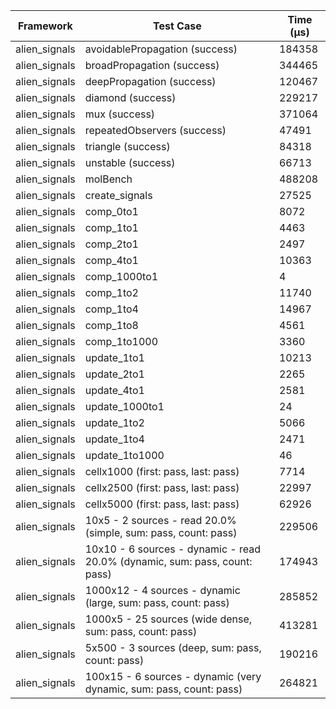 | Framework | Test Case | Time (μs) |
| --- | --- | --- |
| alien_signals | avoidablePropagation (success) | 184358 |
| alien_signals | broadPropagation (success) | 344465 |
| alien_signals | deepPropagation (success) | 120467 |
| alien_signals | diamond (success) | 229217 |
| alien_signals | mux (success) | 371064 |
| alien_signals | repeatedObservers (success) | 47491 |
| alien_signals | triangle (success) | 84318 |
| alien_signals | unstable (success) | 66713 |
| alien_signals | molBench | 488208 |
| alien_signals | create_signals | 27525 |
| alien_signals | comp_0to1 | 8072 |
| alien_signals | comp_1to1 | 4463 |
| alien_signals | comp_2to1 | 2497 |
| alien_signals | comp_4to1 | 10363 |
| alien_signals | comp_1000to1 | 4 |
| alien_signals | comp_1to2 | 11740 |
| alien_signals | comp_1to4 | 14967 |
| alien_signals | comp_1to8 | 4561 |
| alien_signals | comp_1to1000 | 3360 |
| alien_signals | update_1to1 | 10213 |
| alien_signals | update_2to1 | 2265 |
| alien_signals | update_4to1 | 2581 |
| alien_signals | update_1000to1 | 24 |
| alien_signals | update_1to2 | 5066 |
| alien_signals | update_1to4 | 2471 |
| alien_signals | update_1to1000 | 46 |
| alien_signals | cellx1000 (first: pass, last: pass) | 7714 |
| alien_signals | cellx2500 (first: pass, last: pass) | 22997 |
| alien_signals | cellx5000 (first: pass, last: pass) | 62926 |
| alien_signals | 10x5 - 2 sources - read 20.0% (simple, sum: pass, count: pass) | 229506 |
| alien_signals | 10x10 - 6 sources - dynamic - read 20.0% (dynamic, sum: pass, count: pass) | 174943 |
| alien_signals | 1000x12 - 4 sources - dynamic (large, sum: pass, count: pass) | 285852 |
| alien_signals | 1000x5 - 25 sources (wide dense, sum: pass, count: pass) | 413281 |
| alien_signals | 5x500 - 3 sources (deep, sum: pass, count: pass) | 190216 |
| alien_signals | 100x15 - 6 sources - dynamic (very dynamic, sum: pass, count: pass) | 264821 |
